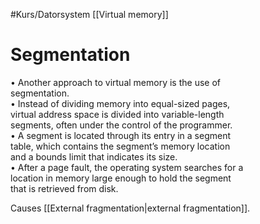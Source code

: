 #Kurs/Datorsystem 
[[Virtual memory]]
# Segmentation 
• Another approach to virtual memory is the use of  
segmentation.  
• Instead of dividing memory into equal-sized pages,  
virtual address space is divided into variable-length  
segments, often under the control of the programmer.  
• A segment is located through its entry in a segment  
table, which contains the segment’s memory location  
and a bounds limit that indicates its size.  
• After a page fault, the operating system searches for a  
location in memory large enough to hold the segment  
that is retrieved from disk.

Causes [[External fragmentation|external fragmentation]].